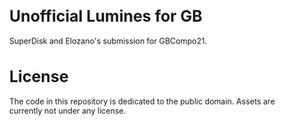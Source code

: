 # Unofficial Lumines for GB

SuperDisk and Elozano's submission for GBCompo21.

# License

The code in this repository is dedicated to the public domain.
Assets are currently not under any license.